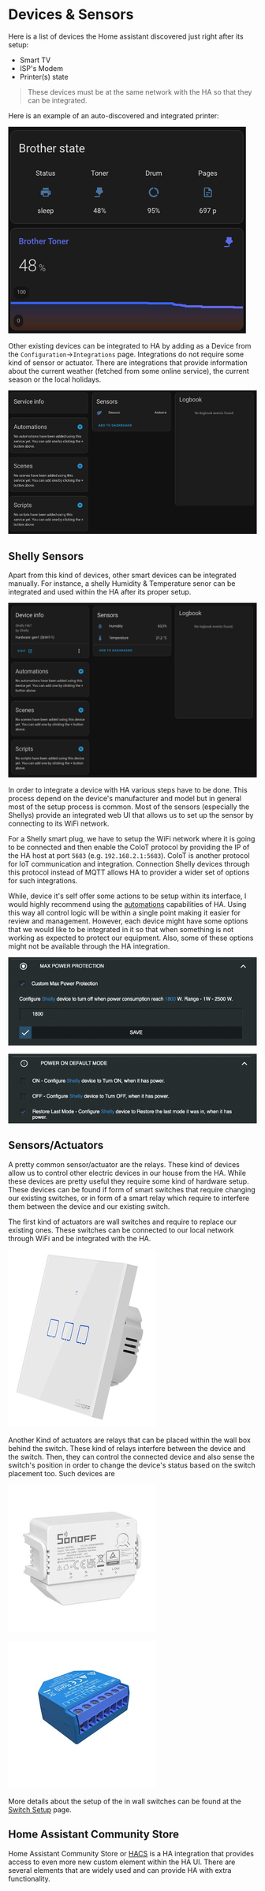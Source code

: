 # Devices & Sensors

Here is a list of devices the Home assistant discovered just right after its setup:

* Smart TV
* ISP's Modem
* Printer(s) state

> These devices must be at the same network with the HA so that they can be integrated.

Here is an example of an auto-discovered and integrated printer:

![printer-state](images/printer.png)

Other existing devices can be integrated to HA by adding as a Device from the `Configuration`->`Integrations` page.
Integrations do not require some kind of sensor or actuator. There are integrations that provide information about the current weather (fetched from some online service), the current season or the local holidays.

![season](images/season.png)

## Shelly Sensors

Apart from this kind of devices, other smart devices can be integrated manually. For instance, a shelly Humidity & Temperature senor can be integrated and used within the HA after its proper setup.

![shelly-ht](images/shelly-ht.png)

In order to integrate a device with HA various steps have to be done. This process depend on the device's manufacturer and model but in general most of the setup process is common. Most of the sensors (especially the Shellys) provide an integrated web UI that allows us to set up the sensor by connecting to its WiFi network. 

For a Shelly smart plug, we have to setup the WiFi network where it is going to be connected and then enable the CoIoT protocol by providing the IP of the HA host at port `5683` (e.g. `192.168.2.1:5683`). CoIoT is another protocol for IoT communication and integration. Connection Shelly devices through this protocol instead of MQTT allows HA to provider a wider set of options for such integrations.

While, device it's self offer some actions to be setup within its interface, I would highly recommend using the [automations](/automations) capabilities of HA. Using this way all control logic will be within a single point making it easier for review and management. However, each device might  have some options that we would like to be integrated in it so that when something is not working as expected to protect our equipment. Also, some of these options might not be available through the HA integration.

![shelly-plug-max-power](images/shelly-plug-max-power.png)

![shelly-plug-restore](images/shelly-plug-restore.png)

## Sensors/Actuators

A pretty common sensor/actuator are the relays. These kind of devices allow us to control other electric devices in our house from the HA. While these devices are pretty useful they require some kind of hardware setup. These devices can be found if form of smart switches that require changing our existing switches, or in form of a smart relay which require to interfere them between the device and our existing switch.

The first kind of actuators are wall switches and require to replace our existing ones. These switches can be connected to our local network through WiFi and be integrated with the HA.

![sonoff-switch](images/sonoff-switch.jpg)

Another Kind of actuators are relays that can be placed within the wall box behind the switch. These kind of relays interfere between the device and the switch. Then, they can control the connected device and also sense the switch's position in order to change the device's status based on the switch placement too. Such devices are 


![sonoff-wall-switch](images/sonoff-wall-switch.jpg)

![shelly-1l](images/shelly-1l.png)

More details about the setup of the in wall switches can be found at the [Switch Setup](./switch-setup) page.

## Home Assistant Community Store

Home Assistant Community Store or [HACS](https://hacs.xyz/) is a HA integration that provides access to even more new custom element within the HA UI. There are several elements that are widely used and can provide HA with extra functionality.

